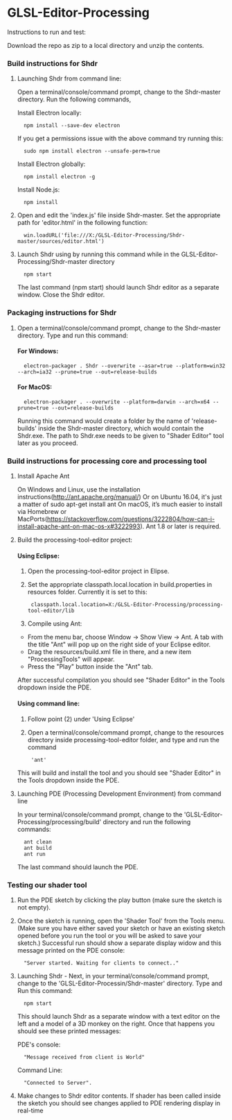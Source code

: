 # GLSL-Editor-Processing

Instructions to run and test:

Download the repo as zip to a local directory and unzip the contents.

### Build instructions for Shdr
1. Launching Shdr from command line:
   
   Open a terminal/console/command prompt, change to the Shdr-master directory. Run the following commands,   

   Install Electron locally:
   
         npm install --save-dev electron
   
   If you get a permissions issue with the above command try running this:
   
         sudo npm install electron --unsafe-perm=true
   
   Install Electron globally:
   
         npm install electron -g
   
   Install Node.js:
   
         npm install
     
2. Open and edit the 'index.js' file inside Shdr-master. Set the appropriate path for 'editor.html' in the following function:

         win.loadURL('file:///X:/GLSL-Editor-Processing/Shdr-master/sources/editor.html')
   
3. Launch Shdr using by running this command while in the GLSL-Editor-Processing/Shdr-master directory
   
         npm start
   
   The last command (npm start) should launch Shdr editor as a separate window. Close the Shdr editor.

### Packaging instructions for Shdr

1. Open a terminal/console/command prompt, change to the Shdr-master directory. Type and run this command:

   #### For Windows:
   
         electron-packager . Shdr --overwrite --asar=true --platform=win32 --arch=ia32 --prune=true --out=release-builds
         
   #### For MacOS:
   
         electron-packager . --overwrite --platform=darwin --arch=x64 --prune=true --out=release-builds
   
   Running this command would create a folder by the name of 'release-builds' inside the Shdr-master directory, which would contain the    Shdr.exe. The path to Shdr.exe needs to be given to "Shader Editor" tool later as you proceed. 

### Build instructions for processing core and processing tool
1. Install Apache Ant

    On Windows and Linux, use the installation instructions(http://ant.apache.org/manual/)
    Or on Ubuntu 16.04, it's just a matter of sudo apt-get install ant
    On macOS, it’s much easier to install via Homebrew or MacPorts(https://stackoverflow.com/questions/3222804/how-can-i-install-apache-ant-on-mac-os-x#3222993).
    Ant 1.8 or later is required.

2. Build the processing-tool-editor project:

    #### Using Eclipse:
    
    1. Open the processing-tool-editor project in Elipse. 
    
    2. Set the appropriate classpath.local.location in build.properties in resources folder. Currently it is set to this:
    
            classpath.local.location=X:/GLSL-Editor-Processing/processing-tool-editor/lib
            
    3. Compile using Ant:
    
      - From the menu bar, choose Window → Show View → Ant. A tab with the title "Ant" will pop up on the right side of your                     Eclipse editor.
      - Drag the resources/build.xml file in there, and a new item "ProcessingTools" will appear.
      - Press the "Play" button inside the "Ant" tab.
    
    After successful compilation you should see "Shader Editor" in the Tools dropdown inside the PDE.

    #### Using command line:
    
    1. Follow point (2) under 'Using Eclipse'
    
    2. Open a terminal/console/command prompt, change to the resources directory inside processing-tool-editor folder, and type and run        the command 
    
            'ant' 
    
    This will build and install the tool and you should see "Shader Editor" in the Tools dropdown inside the PDE.

3. Launching PDE (Processing Development Environment) from command line

   In your terminal/console/command prompt, change to the 'GLSL-Editor-Processing/processing/build' directory and run the following        commands:
   
         ant clean
         ant build
         ant run
   
   The last command should launch the PDE.
   
### Testing our shader tool
   
1. Run the PDE sketch by clicking the play button (make sure the sketch is not empty).
   
2. Once the sketch is running, open the 'Shader Tool' from the Tools menu. (Make sure you have either saved your sketch or have an          existing sketch opened before you run the tool or you will be asked to save your sketch.) Successful run should show a separate          display widow and this message printed on the PDE console: 

         "Server started. Waiting for clients to connect.."

3. Launching Shdr - Next, in your terminal/console/command prompt, change to the 'GLSL-Editor-Processin/Shdr-master' directory. Type and    Run this command: 

         npm start

   This should launch Shdr as a separate window with a text editor on the left and a model of a 3D monkey on the right. Once that          happens you should see these printed messages:

    PDE's console: 
    
         "Message received from client is World" 
    
    Command Line:
    
         "Connected to Server".

4. Make changes to Shdr editor contents. If shader has been called inside the sketch you should see changes applied to PDE rendering        display in real-time

